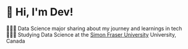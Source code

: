 # 👋 Hi, I'm Dev!
👩🏻‍💻 Data Science major sharing about my journey and learnings in tech<br/>
👩🏻‍🎓 Studying Data Science at the [Simon Fraser University](https://www.sfu.ca/) University, Canada<br/>
